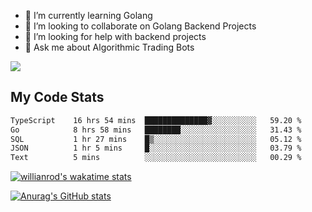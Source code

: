
- 🌱 I’m currently learning Golang
- 👯 I’m looking to collaborate on Golang Backend Projects
- 🤔 I’m looking for help with backend projects
- 💬 Ask me about Algorithmic Trading Bots

![](https://github-profile-trophy.vercel.app/?username=kevinbarrero)

## My Code Stats

<!--START_SECTION:waka-->

```txt
TypeScript    16 hrs 54 mins  ██████████████▓░░░░░░░░░░   59.20 %
Go            8 hrs 58 mins   ████████░░░░░░░░░░░░░░░░░   31.43 %
SQL           1 hr 27 mins    █▒░░░░░░░░░░░░░░░░░░░░░░░   05.12 %
JSON          1 hr 5 mins     █░░░░░░░░░░░░░░░░░░░░░░░░   03.79 %
Text          5 mins          ░░░░░░░░░░░░░░░░░░░░░░░░░   00.29 %
```

<!--END_SECTION:waka-->

[![willianrod's wakatime stats](https://github-readme-stats.vercel.app/api/wakatime?username=holdandup&layout=compact&theme=react&custom_title=Wakatime%20All%20Time%20Stats&langs_count=8)](https://github.com/anuraghazra/github-readme-stats)

[![Anurag's GitHub stats](https://github-readme-stats.vercel.app/api?username=Kevinbarrero)](https://github.com/anuraghazra/github-readme-stats)




